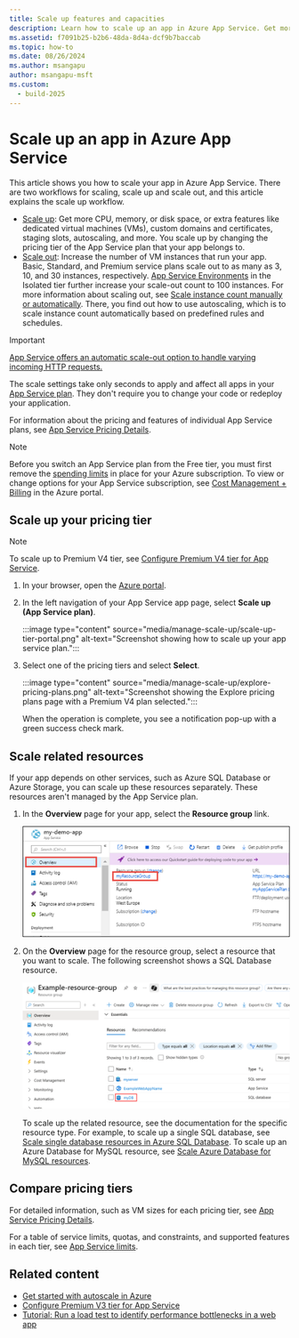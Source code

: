 ```yaml
---
title: Scale up features and capacities
description: Learn how to scale up an app in Azure App Service. Get more CPU, memory, disk space, and extra features.
ms.assetid: f7091b25-b2b6-48da-8d4a-dcf9b7baccab
ms.topic: how-to
ms.date: 08/26/2024
ms.author: msangapu
author: msangapu-msft
ms.custom:
  - build-2025
---
```

# Scale up an app in Azure App Service

This article shows you how to scale your app in Azure App Service. There are two workflows for scaling, scale up and scale out, and this article explains the scale up workflow.

* [Scale up](https://en.wikipedia.org/wiki/Scalability#Horizontal_and_vertical_scaling): Get more CPU, memory, or disk space, or extra features
  like dedicated virtual machines (VMs), custom domains and certificates, staging slots, autoscaling, and more. You scale up by changing the pricing tier of the
  App Service plan that your app belongs to.
* [Scale out](https://en.wikipedia.org/wiki/Scalability#Horizontal_and_vertical_scaling): Increase the number of VM instances that run your app.
  Basic, Standard, and Premium service plans scale out to as many as 3, 10, and 30 instances, respectively. [App Service Environments](environment/intro.md)
  in the Isolated tier further increase your scale-out count to 100 instances. For more information about scaling out, see
  [Scale instance count manually or automatically](/azure/azure-monitor/autoscale/autoscale-get-started). There, you find out how
  to use autoscaling, which is to scale instance count automatically based on predefined rules and schedules.

>[!IMPORTANT]
> [App Service offers an automatic scale-out option to handle varying incoming HTTP requests.](./manage-automatic-scaling.md)
>

The scale settings take only seconds to apply and affect all apps in your [App Service plan](../app-service/overview-hosting-plans.md).
They don't require you to change your code or redeploy your application.

For information about the pricing and features of individual App Service plans, see [App Service Pricing Details](https://azure.microsoft.com/pricing/details/web-sites/).  

> [!NOTE]
> Before you switch an App Service plan from the Free tier, you must first remove the [spending limits](https://azure.microsoft.com/pricing/spending-limits/) in place for your Azure subscription. To view or change options for your App Service subscription, see [Cost Management + Billing][azuresubscriptions] in the Azure portal.
> 
> 

<a name="scalingsharedorbasic"></a>
<a name="scalingstandard"></a>

## Scale up your pricing tier

> [!NOTE]
> To scale up to Premium V4 tier, see [Configure Premium V4 tier for App Service](app-service-configure-premium-v4-tier.md).

1. In your browser, open the [Azure portal](https://portal.azure.com).

1. In the left navigation of your App Service app page, select **Scale up (App Service plan)**.

    :::image type="content" source="media/manage-scale-up/scale-up-tier-portal.png" alt-text="Screenshot showing how to scale up your app service plan.":::

1. Select one of the pricing tiers and select **Select**.

    :::image type="content" source="media/manage-scale-up/explore-pricing-plans.png" alt-text="Screenshot showing the Explore pricing plans page with a Premium V4 plan selected.":::

    When the operation is complete, you see a notification pop-up with a green success check mark.

<a name="ScalingSQLServer"></a>

## Scale related resources
If your app depends on other services, such as Azure SQL Database or Azure Storage, you can scale up these resources separately. These resources aren't managed by the App Service plan.

1. In the **Overview** page for your app, select the **Resource group** link.
   
    ![Scale up your Azure app's related resources.](./media/web-sites-scale/RGEssentialsLink.png)

2. On the **Overview** page for the resource group, select a resource that you want to scale. The following screenshot
   shows a SQL Database resource.
   
    ![Navigate to resource group page to scale up your Azure app](./media/web-sites-scale/ResourceGroup.png)

    To scale up the related resource, see the documentation for the specific resource type. For example, to scale up a single SQL database, see [Scale single database resources in Azure SQL Database](/azure/azure-sql/database/single-database-scale). To scale up an Azure Database for MySQL resource, see [Scale Azure Database for MySQL resources](/azure/mysql/concepts-pricing-tiers#scale-resources).

<a name="OtherFeatures"></a>
<a name="devfeatures"></a>

## Compare pricing tiers

For detailed information, such as VM sizes for each pricing tier, see [App Service Pricing Details](https://azure.microsoft.com/pricing/details/app-service/windows/).

For a table of service limits, quotas, and constraints, and supported features in each tier, see [App Service limits](../azure-resource-manager/management/azure-subscription-service-limits.md#azure-app-service-limits).

<a name="Next Steps"></a>

## Related content

* [Get started with autoscale in Azure](/azure/azure-monitor/autoscale/autoscale-get-started)
* [Configure Premium V3 tier for App Service](app-service-configure-premium-tier.md)
* [Tutorial: Run a load test to identify performance bottlenecks in a web app](../app-testing/load-testing/tutorial-identify-bottlenecks-azure-portal.md)
<!-- LINKS -->
[vmsizes]:https://azure.microsoft.com/pricing/details/app-service/
[SQLaccountsbilling]:https://go.microsoft.com/fwlink/?LinkId=234930
[azuresubscriptions]:https://ms.portal.azure.com/#view/Microsoft_Azure_Billing/BillingMenuBlade/~/Overview

<!-- IMAGES -->
[ChooseWHP]: ./media/web-sites-scale/scale1ChooseWHP.png
[ResourceGroup]: ./media/web-sites-scale/scale10ResourceGroup.png
[ScaleDatabase]: ./media/web-sites-scale/scale11SQLScale.png
[GeoReplication]: ./media/web-sites-scale/scale12SQLGeoReplication.png
